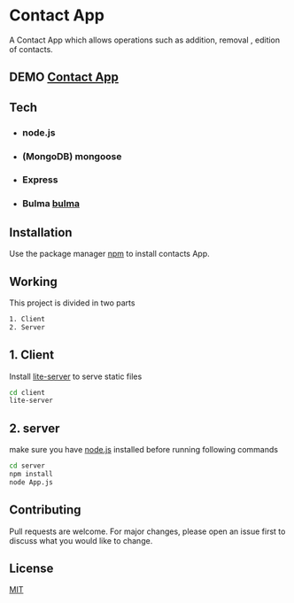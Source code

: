 # Contact App

A Contact App which allows operations such as addition, removal , edition of contacts.

DEMO  [Contact App](https://node-contact-client.herokuapp.com/) 
---


## Tech 
- ### node.js
- ### (MongoDB) mongoose 
- ### Express
- ### Bulma [bulma](bulma.io)


## Installation

Use the package manager [npm](npmjs.com) to install contacts App.

## Working 
This project is divided in two parts

```bash
1. Client 
2. Server
```
 
## 1. Client 
Install [lite-server](npmjs.com/package/lite-server) to serve static files 
```bash 
cd client 
lite-server
```

## 2. server 

make sure you have [node.js](https://nodejs.org) installed before running following commands

```bash 
cd server 
npm install 
node App.js
```


## Contributing
Pull requests are welcome. For major changes, please open an issue first to discuss what you would like to change.


## License

[MIT](https://choosealicense.com/licenses/mit/)